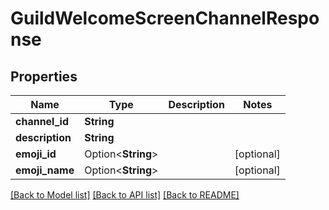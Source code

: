 # GuildWelcomeScreenChannelResponse

## Properties

Name | Type | Description | Notes
------------ | ------------- | ------------- | -------------
**channel_id** | **String** |  | 
**description** | **String** |  | 
**emoji_id** | Option<**String**> |  | [optional]
**emoji_name** | Option<**String**> |  | [optional]

[[Back to Model list]](../README.md#documentation-for-models) [[Back to API list]](../README.md#documentation-for-api-endpoints) [[Back to README]](../README.md)



